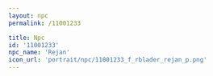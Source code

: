 ```yaml
---
layout: npc
permalink: /11001233

title: Npc
id: '11001233'
npc_name: 'Rejan'
icon_url: 'portrait/npc/11001233_f_rblader_rejan_p.png'
---
```

